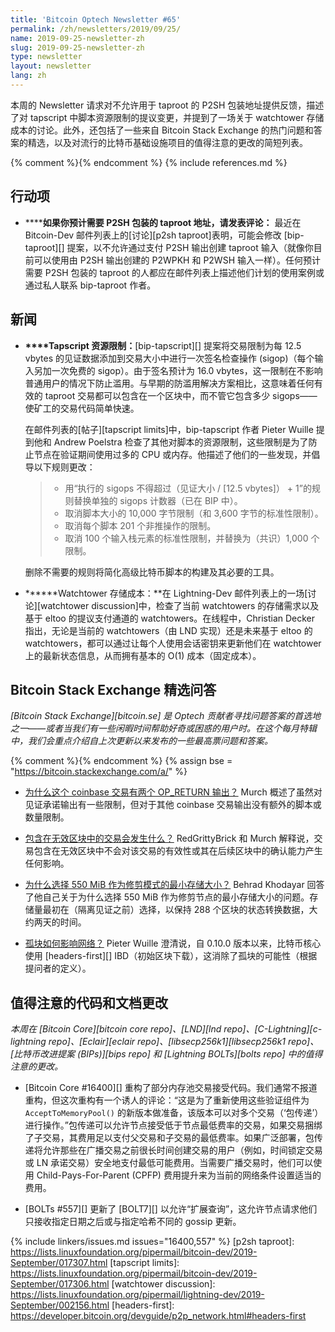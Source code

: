 ```yaml
---
title: 'Bitcoin Optech Newsletter #65'
permalink: /zh/newsletters/2019/09/25/
name: 2019-09-25-newsletter-zh
slug: 2019-09-25-newsletter-zh
type: newsletter
layout: newsletter
lang: zh
---
```

本周的 Newsletter 请求对不允许用于 taproot 的 P2SH 包装地址提供反馈，描述了对 tapscript 中脚本资源限制的提议变更，并提到了一场关于 watchtower 存储成本的讨论。此外，还包括了一些来自 Bitcoin Stack Exchange 的热门问题和答案的精选，以及对流行的比特币基础设施项目的值得注意的更改的简短列表。

{% comment %}<!-- include references.md below the fold but above any Jekyll/Liquid variables-->{% endcomment %}
{% include references.md %}

## 行动项

- **<!--comment-if-you-expect-to-need-p2sh-wrapped-taproot-addresses-->****如果你预计需要 P2SH 包装的 taproot 地址，请发表评论：**
  最近在 Bitcoin-Dev 邮件列表上的[讨论][p2sh taproot]表明，可能会修改 [bip-taproot][] 提案，以不允许通过支付 P2SH 输出创建 taproot 输入（就像你目前可以使用由 P2SH 输出创建的 P2WPKH 和 P2WSH 输入一样）。任何预计需要 P2SH 包装的 taproot 的人都应在邮件列表上描述他们计划的使用案例或通过私人联系 bip-taproot 作者。

## 新闻

- **<!--tapscript-resource-limits-->****Tapscript 资源限制：**[bip-tapscript][] 提案将交易限制为每 12.5 vbytes 的见证数据添加到交易大小中进行一次签名检查操作 (sigop)（每个输入另加一次免费的 sigop）。由于签名预计为 16.0 vbytes，这一限制在不影响普通用户的情况下防止滥用。与早期的防滥用解决方案相比，这意味着任何有效的 taproot 交易都可以包含在一个区块中，而不管它包含多少 sigops——使矿工的交易代码简单快速。

  在邮件列表的[帖子][tapscript limits]中，bip-tapscript 作者 Pieter Wuille 提到他和 Andrew Poelstra 检查了其他对脚本的资源限制，这些限制是为了防止节点在验证期间使用过多的 CPU 或内存。他描述了他们的一些发现，并倡导以下规则更改：

  > * 用“执行的 sigops 不得超过（见证大小 / [12.5 vbytes]） + 1”的规则替换单独的 sigops 计数器（已在 BIP 中）。
  > * 取消脚本大小的 10,000 字节限制（和 3,600 字节的标准性限制）。
  > * 取消每个脚本 201 个非推操作的限制。
  > * 取消 100 个输入栈元素的标准性限制，并替换为（共识）1,000 个限制。

  删除不需要的规则将简化高级比特币脚本的构建及其必要的工具。

- **<!--watchtower-storage-costs-->****Watchtower 存储成本：**在 Lightning-Dev 邮件列表上的一场[讨论][watchtower discussion]中，检查了当前 watchtowers 的存储需求以及基于 eltoo 的提议支付通道的 watchtowers。在线程中，Christian Decker 指出，无论是当前的 watchtowers（由 LND 实现）还是未来基于 eltoo 的 watchtowers，都可以通过让每个人使用会话密钥来更新他们在 watchtower 上的最新状态信息，从而拥有基本的 O(1) 成本（固定成本）。

## Bitcoin Stack Exchange 精选问答

*[Bitcoin Stack Exchange][bitcoin.se] 是 Optech 贡献者寻找问题答案的首选地之一——或者当我们有一些闲暇时间帮助好奇或困惑的用户时。在这个每月特辑中，我们会重点介绍自上次更新以来发布的一些最高票问题和答案。*

{% comment %}<!-- https://bitcoin.stackexchange.com/search?tab=votes&q=created%3a1m..%20is%3aanswer -->{% endcomment %}
{% assign bse = "https://bitcoin.stackexchange.com/a/" %}

- **<!--why-does-this-coinbase-transaction-have-two-op-return-outputs-->**[为什么这个 coinbase 交易有两个 OP_RETURN 输出？]({{bse}}90127)
Murch 概述了虽然对见证承诺输出有一些限制，但对于其他 coinbase 交易输出没有额外的脚本或数量限制。

- **<!--what-happens-to-transactions-included-in-invalid-blocks-->**[包含在无效区块中的交易会发生什么？]({{bse}}90026)
RedGrittyBrick 和 Murch 解释说，交易包含在无效区块中不会对该交易的有效性或其在后续区块中的确认能力产生任何影响。

- **<!--why-was-550-mib-chosen-as-a-minimum-storage-size-for-prune-mode-->**[为什么选择 550 MiB 作为修剪模式的最小存储大小？]({{bse}}90140)
Behrad Khodayar 回答了他自己关于为什么选择 550 MiB 作为修剪节点的最小存储大小的问题。存储量最初在（隔离见证之前）选择，以保持 288 个区块的状态转换数据，大约两天的时间。

- **<!--how-do-orphan-blocks-affect-the-network-->**[孤块如何影响网络？]({{bse}}90577)
Pieter Wuille 澄清说，自 0.10.0 版本以来，比特币核心使用 [headers-first][] IBD（初始区块下载），这消除了孤块的可能性（根据提问者的定义）。

## 值得注意的代码和文档更改

*本周在 [Bitcoin Core][bitcoin core repo]、[LND][lnd repo]、[C-Lightning][c-lightning repo]、[Eclair][eclair repo]、[libsecp256k1][libsecp256k1 repo]、[比特币改进提案 (BIPs)][bips repo] 和 [Lightning BOLTs][bolts repo] 中的值得注意的更改。*

- [Bitcoin Core #16400][] 重构了部分内存池交易接受代码。我们通常不报道重构，但这次重构有一个诱人的评论：“这是为了重新使用这些验证组件为 `AcceptToMemoryPool()` 的新版本做准备，该版本可以对多个交易（‘包传递’）进行操作。”包传递可以允许节点接受低于节点最低费率的交易，如果交易捆绑了子交易，其费用足以支付父交易和子交易的最低费率。如果广泛部署，包传递将允许那些在广播交易之前很长时间创建交易的用户（例如，时间锁定交易或 LN 承诺交易）安全地支付最低可能费用。当需要广播交易时，他们可以使用 Child-Pays-For-Parent (CPFP) 费用提升来为当前的网络条件设置适当的费用。

- [BOLTs #557][] 更新了 [BOLT7][] 以允许“扩展查询”，这允许节点请求他们只接收指定日期之后或与指定哈希不同的 gossip 更新。

{% include linkers/issues.md issues="16400,557" %}
[p2sh taproot]: https://lists.linuxfoundation.org/pipermail/bitcoin-dev/2019-September/017307.html
[tapscript limits]: https://lists.linuxfoundation.org/pipermail/bitcoin-dev/2019-September/017306.html
[watchtower discussion]: https://lists.linuxfoundation.org/pipermail/lightning-dev/2019-September/002156.html
[headers-first]: https://developer.bitcoin.org/devguide/p2p_network.html#headers-first
